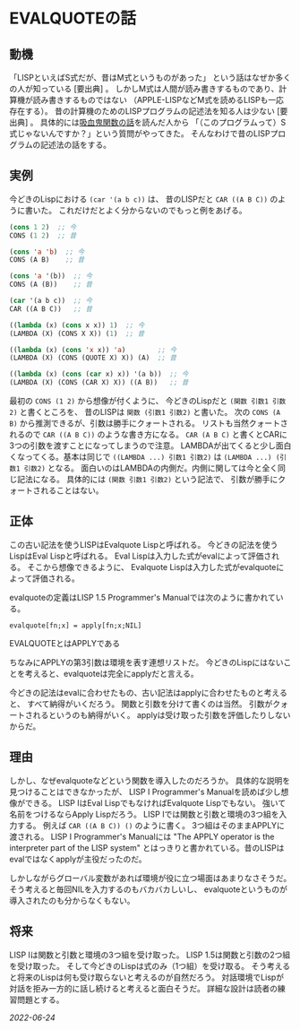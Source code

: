 # EVALQUOTEの話

## 動機

「LISPといえばS式だが、昔はM式というものがあった」
という話はなぜか多くの人が知っている [要出典] 。
しかしM式は人間が読み書きするものであり、計算機が読み書きするものではない
（APPLE-LISPなどM式を読めるLISPも一応存在する）。
昔の計算機のためのLISPプログラムの記述法を知る人は少ない [要出典] 。
具体的には[吸血鬼関数の話](/2022/vampire.html)を読んだ人から
「（このプログラムって）S式じゃないんですか？」という質問がやってきた。
そんなわけで昔のLISPプログラムの記述法の話をする。

## 実例

今どきのLispにおける `(car '(a b c))` は、
昔のLISPだと `CAR ((A B C))` のように書いた。
これだけだとよく分からないのでもっと例をあげる。

```lisp
(cons 1 2)  ;; 今
CONS (1 2)  ;; 昔

(cons 'a 'b)  ;; 今
CONS (A B)    ;; 昔

(cons 'a '(b))  ;; 今
CONS (A (B))    ;; 昔

(car '(a b c))  ;; 今
CAR ((A B C))   ;; 昔

((lambda (x) (cons x x)) 1)  ;; 今
(LAMBDA (X) (CONS X X)) (1)  ;; 昔

((lambda (x) (cons 'x x)) 'a)        ;; 今
(LAMBDA (X) (CONS (QUOTE X) X)) (A)  ;; 昔

((lambda (x) (cons (car x) x)) '(a b))  ;; 今
(LAMBDA (X) (CONS (CAR X) X)) ((A B))   ;; 昔
```

最初の `CONS (1 2)` から想像が付くように、
今どきのLispだと `(関数 引数1 引数2)` と書くところを、
昔のLISPは `関数 (引数1 引数2)` と書いた。
次の `CONS (A B)` から推測できるが、引数は勝手にクォートされる。
リストも当然クォートされるので `CAR ((A B C))` のような書き方になる。
`CAR (A B C)` と書くとCARに3つの引数を渡すことになってしまうので注意。
LAMBDAが出てくると少し面白くなってくる。基本は同じで
`((LAMBDA ...) 引数1 引数2)` は `(LAMBDA ...) (引数1 引数2)` となる。
面白いのはLAMBDAの内側だ。内側に関しては今と全く同じ記法になる。
具体的には `(関数 引数1 引数2)` という記法で、
引数が勝手にクォートされることはない。

## 正体

この古い記法を使うLISPはEvalquote Lispと呼ばれる。
今どきの記法を使うLispはEval Lispと呼ばれる。
Eval Lispは入力した式がevalによって評価される。
そこから想像できるように、
Evalquote Lispは入力した式がevalquoteによって評価される。

evalquoteの定義はLISP 1.5 Programmer's Manualでは次のように書かれている。

```
evalquote[fn;x] = apply[fn;x;NIL]
```

EVALQUOTEとはAPPLYである

ちなみにAPPLYの第3引数は環境を表す連想リストだ。
今どきのLispにはないことを考えると、evalquoteは完全にapplyだと言える。

今どきの記法はevalに合わせたもの、古い記法はapplyに合わせたものと考えると、
すべて納得がいくだろう。
関数と引数を分けて書くのは当然。
引数がクォートされるというのも納得がいく。
applyは受け取った引数を評価したりしないからだ。

## 理由

しかし、なぜevalquoteなどという関数を導入したのだろうか。
具体的な説明を見つけることはできなかったが、
LISP I Programmer's Manualを読めば少し想像ができる。
LISP IはEval LispでもなければEvalquote Lispでもない。
強いて名前をつけるならApply Lispだろう。
LISP Iでは関数と引数と環境の3つ組を入力する。
例えば `CAR ((A B C)) ()` のように書く。
3つ組はそのままAPPLYに渡される。
LISP I Programmer's Manualには
"The APPLY operator is the interpreter part of the LISP system"
とはっきりと書かれている。昔のLISPはevalではなくapplyが主役だったのだ。

しかしながらグローバル変数があれば環境が役に立つ場面はあまりなさそうだ。
そう考えると毎回NILを入力するのもバカバカしいし、
evalquoteというものが導入されたのも分からなくもない。

## 将来

LISP Iは関数と引数と環境の3つ組を受け取った。
LISP 1.5は関数と引数の2つ組を受け取った。
そして今どきのLispは式のみ（1つ組）を受け取る。
そう考えると将来のLispは何も受け取らないと考えるのが自然だろう。
対話環境でLispが対話を拒み一方的に話し続けると考えると面白そうだ。
詳細な設計は読者の練習問題とする。

*2022-06-24*
